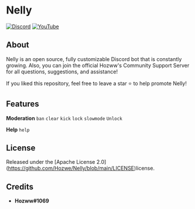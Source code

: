 # Nelly
 
 [![Discord](https://img.shields.io/discord/792957761494712360.svg?label=&logo=discord&logoColor=ffffff&color=7389D8&labelColor=6A7EC2)](https://discord.gg/qrJU8amZFz)
[![YouTube](https://img.shields.io/badge/Video-YouTube-red)](https://www.youtube.com/channel/UCoeP9FXbTZ6h-szYe12hFJw)

</div>

## About
Nelly is an open source, fully customizable Discord bot that is constantly growing. Also, you can join the official Hozww's Community Support Server for all questions, suggestions, and assistance! 

If you liked this repository, feel free to leave a star ⭐ to help promote Nelly!

## Features

**Moderation**  `ban`  `clear`  `kick`  `lock`  `slowmode`  `Unlock`

**Help**       `help`

## License
Released under the [Apache License 2.0] (https://github.com/Hozwe/Nelly/blob/main/LICENSE)license.

## Credits

* **Hozww#1069** 
